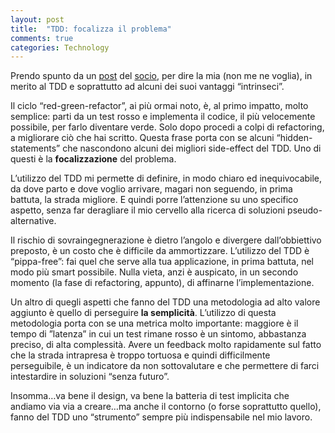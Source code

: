 ```yaml
---
layout: post
title:  "TDD: focalizza il problema"
comments: true
categories: Technology
---
```



Prendo spunto da un [post](http://blog.codiceplastico.com/ema/?p=229) del [socio](http://blog.codiceplastico.com/ema), per dire la mia (non me ne voglia), in merito al TDD e soprattutto ad alcuni dei suoi vantaggi &#8220;intrinseci&#8221;.

Il ciclo &#8220;red-green-refactor&#8221;, ai più ormai noto, è, al primo impatto, molto semplice: parti da un test rosso e implementa il codice, il più velocemente possibile, per farlo diventare verde. Solo dopo procedi a colpi di refactoring, a migliorare ciò che hai scritto.
Questa frase porta con se alcuni &#8220;hidden-statements&#8221; che nascondono alcuni dei migliori side-effect del TDD. Uno di questi è la **focalizzazione** del problema.

L&#8217;utilizzo del TDD mi permette di definire, in modo chiaro ed inequivocabile, da dove parto e dove voglio arrivare, magari non seguendo, in prima battuta, la strada migliore. E quindi porre l&#8217;attenzione su uno specifico aspetto, senza far deragliare il mio cervello alla ricerca di soluzioni pseudo-alternative.

Il rischio di sovraingegnerazione è dietro l&#8217;angolo e divergere dall&#8217;obbiettivo preposto, è un costo che è difficile da ammortizzare. L&#8217;utilizzo del TDD è &#8220;pippa-free&#8221;: fai quel che serve alla tua applicazione, in prima battuta, nel modo più smart possibile. Nulla vieta, anzi è auspicato, in un secondo momento (la fase di refactoring, appunto), di affinarne l&#8217;implementazione.

Un altro di quegli aspetti che fanno del TDD una metodologia ad alto valore aggiunto è quello di perseguire **la semplicità**. L&#8217;utilizzo di questa metodologia porta con se una metrica molto importante: maggiore è il tempo di &#8221;latenza&#8221; in cui un test rimane rosso è un sintomo, abbastanza preciso, di alta complessità.
Avere un feedback molto rapidamente sul fatto che la strada intrapresa è troppo tortuosa e quindi difficilmente perseguibile, è un indicatore da non sottovalutare e che permettere di farci intestardire in soluzioni &#8220;senza futuro&#8221;.

Insomma&#8230;va bene il design, va bene la batteria di test implicita che andiamo via via a creare&#8230;ma anche il contorno (o forse soprattutto quello), fanno del TDD uno &#8220;strumento&#8221; sempre più indispensabile nel mio lavoro.

